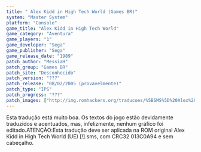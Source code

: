 ```yaml
---
title: " Alex Kidd in High Tech World (Games BR)"
system: "Master System"
platform: "Console"
game_title: "Alex Kidd in High Tech World"
game_category: "Aventura"
game_players: "1"
game_developer: "Sega"
game_publisher: "Sega"
game_release_date: "1989"
patch_author: "MessiaH"
patch_group: "Games BR"
patch_site: "Desconhecido"
patch_version: "???"
patch_release: "08/02/2005 (provavelmente)"
patch_type: "IPS"
patch_progress: "???"
patch_images: ["http://img.romhackers.org/traducoes/%5BSMS%5D%20Alex%20Kidd%20in%20High%20Tech%20World%20-%20Games%20BR%20-%201.png","http://img.romhackers.org/traducoes/%5BSMS%5D%20Alex%20Kidd%20in%20High%20Tech%20World%20-%20Games%20BR%20-%202.png","http://img.romhackers.org/traducoes/%5BSMS%5D%20Alex%20Kidd%20in%20High%20Tech%20World%20-%20Games%20BR%20-%203.png"]
---
```

Esta tradução está muito boa. Os textos do jogo estão devidamente traduzidos e acentuados, mas, infelizmente, nenhum gráfico foi editado.ATENÇÃO:Esta tradução deve ser aplicada na ROM original Alex Kidd in High Tech World (UE) [!].sms, com CRC32 013C0A94 e sem cabeçalho.